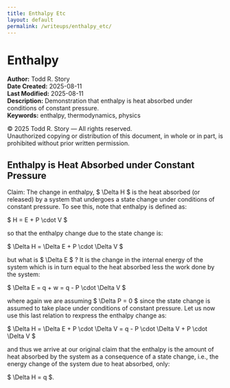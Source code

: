 ```yaml
---
title: Enthalpy Etc
layout: default
permalink: /writeups/enthalpy_etc/
---
```


# Enthalpy

**Author:** Todd R. Story  
**Date Created:** 2025-08-11  
**Last Modified:** 2025-08-11  
**Description:** Demonstration that enthalpy is heat absorbed under conditions of constant pressure.    
**Keywords:** enthalpy, thermodynamics, physics

© 2025 Todd R. Story — All rights reserved.  
Unauthorized copying or distribution of this document, in whole or in part, is prohibited without prior written permission.

## Enthalpy is Heat Absorbed under Constant Pressure
Claim: The change in enthalpy, $ \Delta H $ is the heat absorbed (or released) by a system that undergoes a state change under conditions of constant pressure.  To see this, note that enthalpy is defined as:

$ H = E + P \cdot V $

so that the enthalpy change due to the state change is:

$ \Delta H = \Delta E + P \cdot \Delta V $

but what is $ \Delta E $ ?  It is the change in the internal energy of the system which is in turn equal to the heat absorbed less the work done by the system:

$ \Delta E = q + w = q - P \cdot \Delta V $

where again we are assuming $ \Delta P = 0 $ since the state change is assumed to take place under conditions of constant pressure.  Let us now use this last relation to rexpress the enthalpy change as:

$ \Delta H = \Delta E + P \cdot \Delta V = q - P \cdot \Delta V + P \cdot \Delta V $

and thus we arrive at our original claim that the enthalpy is the amount of heat absorbed by the system as a consequence of a state change, i.e., the energy change of the system due to heat absorbed, only:

$ \Delta H = q $.

